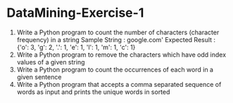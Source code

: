 # DataMining-Exercise-1

1. Write a Python program to count the number of characters (character frequency) in a string
	Sample String : google.com'
	Expected Result : {'o': 3, 'g': 2, '.': 1, 'e': 1, 'l': 1, 'm': 1, 'c': 1} 
2. Write a Python program to remove the characters which have odd index values of a given string
3. Write a Python program to count the occurrences of each word in a given sentence
4. Write a Python program that accepts a comma separated sequence of words as input and prints the unique words in sorted
